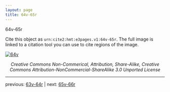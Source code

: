 ```yaml
---
layout: page
title: 64v-65r
---
```


64v-65r

Cite this object as `urn:cite2:hmt:e3pages.v1:64v-65r`.  The full image is linked to a citation tool you can use to cite regions of the image.

[![64v](http://www.homermultitext.org/iipsrv?IIIF=/project/homer/pyramidal/deepzoom/hmt/e3bifolio/v1/E3_64v_65r.tif/full/800,/0/default.jpg)](http://www.homermultitext.org/ict2/?urn=urn:cite2:hmt:e3bifolio.v1:E3_64v_65r) 

<p style="text-align: center; font-style: italic;">Creative Commons Non-Commerical, Attribution, Share-Alike, Creative Commons Attribution-NonCommercial-ShareAlike 3.0 Unported License</p>

---

previous: [63v-64r](../63v-64r/) | next: [65v-66r](../65v-66r/)